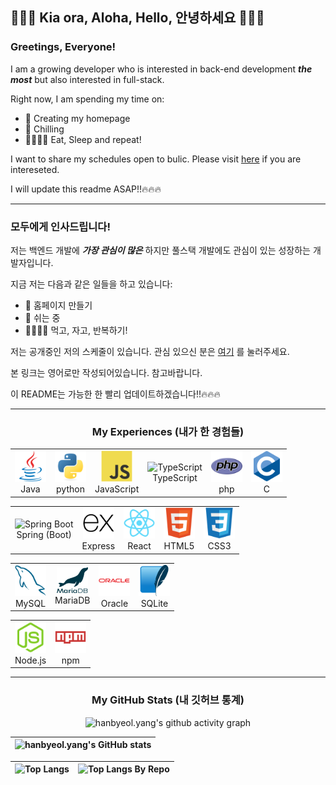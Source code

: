 ## 👋👋👋 Kia ora, Aloha, Hello, 안녕하세요 👋👋👋

### Greetings, Everyone!

I am a growing developer who is interested in back-end development _**the most**_ but also interested in full-stack.

Right now, I am spending my time on:
- 🏡 Creating my homepage
- 🌴 Chilling
- 🍖💤🍖💤 Eat, Sleep and repeat!

I want to share my schedules open to bulic. Please visit [here](https://www.notion.so/Aster-s-Planning-23374def34a68017a9ffccaaff02f4c3?source=copy_link) if you are intereseted.


I will update this readme ASAP!!🔥🔥🔥

---

### 모두에게 인사드립니다!

저는 백엔드 개발에 _**가장 관심이 많은**_ 하지만 풀스택 개발에도 관심이 있는 성장하는 개발자입니다.

지금 저는 다음과 같은 일들을 하고 있습니다:
- 🏡 홈페이지 만들기
- 🌴 쉬는 중
- 🍖💤🍖💤 먹고, 자고, 반복하기!

저는 공개중인 저의 스케줄이 있습니다. 관심 있으신 분은 [여기](https://www.notion.so/Aster-s-Planning-23374def34a68017a9ffccaaff02f4c3?source=copy_link) 를 눌러주세요.

본 링크는 영어로만 작성되어있습니다. 참고바랍니다.

이 README는 가능한 한 빨리 업데이트하겠습니다!!🔥🔥🔥

---
<div align="center">
  
  ### My Experiences (내가 한 경험들)


  <table>
    <tr>
      <td align="center">
        <img src="https://github.com/Astro-Luminoso/Astro-Luminoso/blob/main/asset/Java.svg" title="java" alt="java" width=50/>
        <br/>
        Java
      </td>
      <td align="center">
        <img src="https://github.com/Astro-Luminoso/Astro-Luminoso/blob/main/asset/Python.svg" title="python" alt="python" width=50/>
        <br/>
        python
      </td>
      <td align="center">
        <img src="https://github.com/Astro-Luminoso/Astro-Luminoso/blob/main/asset/JavaScript.svg" title="JavaScript" alt="JavaScript" width=50/>
        <br/>
        JavaScript
      </td>
      <td align="center">
        <img src="https://github.com/Lambda-luna/Lambda-luna/blob/main/asset/TypeScript.svg" title="TypeScript" alt="TypeScript" width=50/>
        <br/>
        TypeScript
      </td>
      <td align="center">
        <img src="https://github.com/Astro-Luminoso/Astro-Luminoso/blob/main/asset/PHP.svg" title="php" alt="php" width=50/>
        <br/>
        php
      </td>
      <td align="center">
        <img src="https://github.com/Astro-Luminoso/Astro-Luminoso/blob/main/asset/C.svg" title="c" alt="c" width=50/>
        <br/>
        C
      </td>
    </tr>
  </table>



  <table>
    <tr>
      <td align="center">
        <img src="https://cdn.jsdelivr.net/gh/devicons/devicon@latest/icons/spring/spring-original.svg" title="Spring-Boot" alt="Spring Boot" width=50/>
        <br/>
        Spring (Boot)
      </td>
      <td align="center">
        <img src="https://github.com/Astro-Luminoso/Astro-Luminoso/blob/main/asset/Express.svg" title="Express" alt="Express" width=50/>
        <br/>
        Express
      </td>
      <td align="center">
        <img src="https://github.com/Astro-Luminoso/Astro-Luminoso/blob/main/asset/React.svg" title="React" alt="React" width=50/>
        <br/>
        React
      </td>
      <td align="center">
        <img src="https://github.com/Astro-Luminoso/Astro-Luminoso/blob/main/asset/HTML5.svg" title="html5" alt="html5" width=50/>
        <br/>
        HTML5
      </td>
      <td align="center">
        <img src="https://github.com/Astro-Luminoso/Astro-Luminoso/blob/main/asset/CSS3.svg" title="css" alt="css" width=50/>
        <br/>
        CSS3
      </td>
    </tr>
  </table>

  
  <table>
    <tr>
      <td align="center">
        <img src="https://github.com/Astro-Luminoso/Astro-Luminoso/blob/main/asset/MySQL.svg" title="mysql" alt="MySQL" width=50/>
        <br/>
        MySQL
      </td>
      <td align="center">
        <img src="https://github.com/Astro-Luminoso/Astro-Luminoso/blob/main/asset/mariaDB.svg" title="mariadb" alt="MariaDB" width=50/>
        <br/>
        MariaDB
      </td>
      <td align="center">
        <img src="https://github.com/Astro-Luminoso/Astro-Luminoso/blob/main/asset/Oracle.svg" title="oracle" alt="Oracle" width=50/>
        <br/>
        Oracle
      </td>
      <td align="center">
        <img src="https://github.com/Astro-Luminoso/Astro-Luminoso/blob/main/asset/SQLite.svg" title="sqlite" alt="SQLite" width=50/>
        <br/>
        SQLite
      </td>
    </tr>
  </table>


  <table>
    <tr>
      <td align="center">
        <img src="https://github.com/Astro-Luminoso/Astro-Luminoso/blob/main/asset/Node.js.svg" title="nodedotjs" alt="Node.js" width=50/>
        <br/>
        Node.js
      </td>
      <td align="center">
        <img src="https://github.com/Astro-Luminoso/Astro-Luminoso/blob/main/asset/NPM.svg" title="npm" alt="npm" width=50/>
        <br/>
        npm
      </td>
    </tr>
  </table>

</div>

---

<div align="center">

  ### My GitHub Stats (내 깃허브 통계)
  
</div>

<div align="center">

  ![hanbyeol.yang's github activity graph](https://github-readme-activity-graph.vercel.app/graph?username=Astro-Luminoso&theme=react&hide_title=true&height=300)
  
  |![hanbyeol.yang's GitHub stats](https://github-readme-stats.vercel.app/api?username=Astro-Luminoso&show_icons=true&theme=tokyonight&hide_border=true)|
  |------------------------------------------------------------------------------------|
  
  
  |![Top Langs](https://github-readme-stats.vercel.app/api/top-langs/?username=Astro-Luminoso&hide=jupyter%20notebook&layout=compact&theme=tokyonight)|![Top Langs By Repo](https://github-readme-stats.vercel.app/api/top-langs/?username=Astro-Luminoso&hide=jupyter%20notebook&size_weight=0&count_weight=1&layout=compact&custom_title=Top%20Language%20by%20Repo&theme=tokyonight&height=100)|
  |------------------------------------------------------------------------------------|----------------------------------------------------------------------------------------------------|

</div>





<!--
**beuri97/beuri97** is a ✨ _special_ ✨ repository because its `README.md` (this file) appears on your GitHub profile.

Here are some ideas to get you started:

- 🔭 I’m currently working on ...
- 🌱 I’m currently learning ...
- 👯 I’m looking to collaborate on ...
- 🤔 I’m looking for help with ...
- 💬 Ask me about ...
- 📫 How to reach me: ...
- 😄 Pronouns: ...
- ⚡ Fun fact: ...
-->
